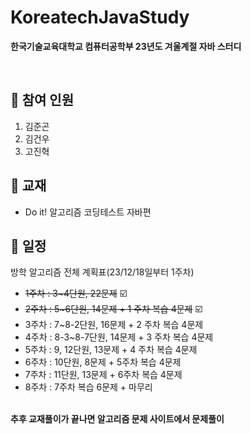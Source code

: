 # KoreatechJavaStudy
**한국기술교육대학교 컴퓨터공학부 23년도 겨울계절 자바 스터디**

<br/>

## 👥 참여 인원
1. 김준곤
2. 김건우
3. 고진혁

## 📙 교재
- Do it! 알고리즘 코딩테스트 자바편

## 📆 일정
방학 알고리즘 전체 계획표(23/12/18일부터 1주차)
- ~~1주차 : 3~4단원, 22문제~~ ☑️
- ~~2주차 : 5~6단원, 14문제 + 1 주차 복습 4문제~~ ☑️
- 3주차 : 7~8-2단원, 16문제 + 2 주차 복습 4문제
- 4주차 : 8-3~8-7단원, 14문제 + 3 주차 복습 4문제
- 5주차 : 9, 12단원, 13문제 + 4 주차 복습 4문제
- 6주차 : 10단원, 8문제 + 5주차 복습 4문제
- 7주차 : 11단원, 13문제 + 6주차 복습 4문제
- 8주차 : 7주차 복습 6문제 + 마무리
  
<br/>**추후 교재풀이가 끝나면 알고리즘 문제 사이트에서 문제풀이**

